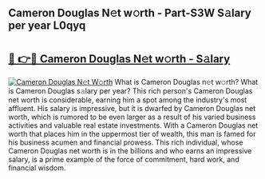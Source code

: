 ## Cameron Douglas N𝚎t w𝚘rth - Part-S3W S𝚊lary per year L0qyq

# <h2><a href="http://gc3dc0.nevu.top/?p=Cameron+Douglas">🔗 👉🔴 Cameron Douglas N𝚎t w𝚘rth - S𝚊lary</a></h2>

[![Cameron Douglas N𝚎t W𝚘rth](https://i.imgur.com/Oavwk0R.jpeg)](http://gc3dc0.nevu.top/?p=Cameron+Douglas)
What is Cameron Douglas n𝚎t w𝚘rth? What is Cameron Douglas s𝚊lary per year?
This rich person's Cameron Douglas net worth is considerable, earning him a spot among the industry's most affluent. His salary is impressive, but it is dwarfed by Cameron Douglas net worth, which is rumored to be even larger as a result of his varied business activities and valuable real estate investments. With a Cameron Douglas net worth that places him in the uppermost tier of wealth, this man is famed for his business acumen and financial prowess. This rich individual, whose Cameron Douglas net worth is in the billions and who earns an impressive salary, is a prime example of the force of commitment, hard work, and financial wisdom.
